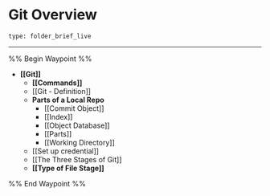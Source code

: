 # Git Overview
 
```ccard
type: folder_brief_live
```
 
---

%% Begin Waypoint %%
- **[[Git]]**
	- **[[Commands]]**
	- [[Git - Definition]]
	- **Parts of a Local Repo**
		- [[Commit Object]]
		- [[Index]]
		- [[Object Database]]
		- [[Parts]]
		- [[Working Directory]]
	- [[Set up credential]]
	- [[The Three Stages of Git]]
	- **[[Type of File Stage]]**

%% End Waypoint %%
